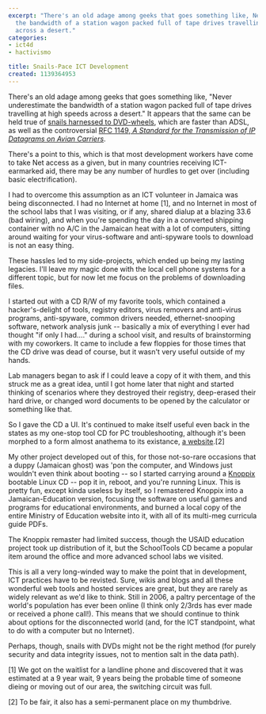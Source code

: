 ```yaml
---
excerpt: "There's an old adage among geeks that goes something like, Never underestimate
  the bandwidth of a station wagon packed full of tape drives travelling at high speeds
  across a desert."
categories:
- ict4d
- hactivismo

title: Snails-Pace ICT Development
created: 1139364953
---
```

<p>There's an old adage among geeks that goes something like, "Never underestimate the bandwidth of a station wagon packed full of tape drives travelling at high speeds across a desert."  It appears that the same can be held true of <a href="https://www.notes.co.il/benbasat/10991.asp">snails harnessed to DVD-wheels</a>, which are faster than ADSL, as well as the controversial <a href="https://www.faqs.org/rfcs/rfc1149.html">RFC 1149, <i>A Standard for the Transmission of IP Datagrams on Avian Carriers</i></a>.</p>

<p>There's a point to this, which is that most development workers have come to take Net access as a given, but in many countries receiving ICT-earmarked aid, there may be any number of hurdles to get over (including basic electrification).</p>

<p>I had to overcome this assumption as an ICT volunteer in Jamaica was being disconnected.  I had no Internet at home [1], and no Internet in most of the school labs that I was visiting, or if any, shared dialup at a blazing 33.6 (bad wiring), and when you're spending the day in a converted shipping container with no A/C in the Jamaican heat with a lot of computers, sitting around waiting for your virus-software and anti-spyware tools to download is not an easy thing.</p>

<p>These hassles led to my side-projects, which ended up being my lasting legacies.  I'll leave my magic done with the local cell phone systems for a different topic, but for now let me focus on the problems of downloading files.</p>

<p>I started out with a CD R/W of my favorite tools, which contained a hacker's-delight of tools, registry editors, virus removers and anti-virus programs, anti-spyware, common drivers needed, ethernet-snooping software, network analysis junk -- basically a mix of everything I ever had thought "if only I had...." during a school visit, and results of  brainstorming with my coworkers.  It came to include a few floppies for those times that the CD drive was dead of course, but it wasn't very useful outside of my hands.</p>

<p>Lab managers  began to ask if I could leave a copy of it with them, and this struck me as a great idea, until I got home later that night and started thinking of scenarios where they destroyed their registry, deep-erased their hard drive, or changed word documents to be opened by the calculator or something like that.</p>

<p>So I gave the CD a UI.  It's continued to make itself useful even back in the states as my one-stop tool CD for PC troubleshooting, although it's been morphed to a form almost anathema to its existance, <a href="https://griffjon.com/schooltools/">a website</a>.[2]</p>

<p>My other project developed out of this, for those not-so-rare occasions that a duppy (Jamaican ghost) was 'pon the computer, and Windows just wouldn't even think about booting -- so I started carrying around a <a href="https://knopper.net/knoppix/">Knoppix</a> bootable Linux CD -- pop it in, reboot, and you're running Linux.  This is pretty fun, except kinda useless by itself, so I remastered Knoppix into a Jamaican-Education version, focusing the software on useful games and programs for educational environments, and burned a local copy of the entire Ministry of Education website into it, with all of its multi-meg curricula guide PDFs.</p>

<p>The Knoppix remaster had limited success, though the USAID education project took up distribution of it, but the SchoolTools CD became a popular item around the office and more advanced school labs we visited.</p>

<p>This is all a very long-winded way to make the point that in development, ICT practices have to be revisted.  Sure, wikis and blogs and all these wonderful web tools and hosted services are great, but they are rarely as widely relevant as we'd like to think.  Still in 2006, a paltry percentage of the world's population has ever been online (I think only 2/3rds has ever made or received a phone call!).  This means that we should continue to think about options for the disconnected world (and, for the ICT standpoint, what to do with a computer but no Internet).</p>

<p>Perhaps, though, snails with DVDs might not be the right method (for purely security and data integrity issues, not to mention salt in the data path).</p>

<p>[1] We got on the waitlist for a landline phone and discovered that it was estimated at a 9 year wait, 9 years being the probable time of someone dieing or moving out of our area, the switching circuit was full.</p>

<p>[2] To be fair, it also has a semi-permanent place on my thumbdrive.</p>
